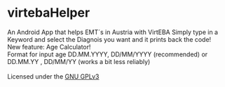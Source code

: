 # virtebaHelper
An Android App that helps EMT´s in Austria with VirtEBA
Simply type in a Keyword and select the Diagnois you want and it prints back the code! <br />
New feature: Age Calculator! <br />
Format for input age DD.MM.YYYY, DD/MM/YYYY (recommended) or DD.MM.YY , DD/MM/YY (works a bit less reliably) <br />
<br />
Licensed under the [GNU GPLv3](LICENSE)
